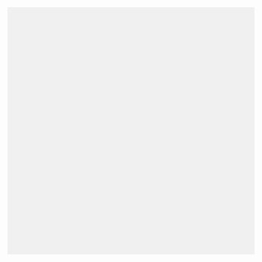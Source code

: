 <!DOCTYPE html>
<html lang="en">
<head>
    <meta charset="UTF-8">
    <meta name="viewport" content="width=device-width, initial-scale=1.0">
    <title>Snake Commits</title>
    <style>
        canvas {
            display: block;
            margin: 0 auto;
            background-color: #f0f0f0;
        }
    </style>
</head>
<body>
    <canvas id="gameCanvas" width="400" height="400"></canvas>
    <script>
        const canvas = document.getElementById("gameCanvas");
        const ctx = canvas.getContext("2d");

        const box = 20;
        let snake = [{ x: 10 * box, y: 10 * box }];
        let food = { x: Math.floor(Math.random() * 20) * box, y: Math.floor(Math.random() * 20) * box };
        let score = 0;

        document.addEventListener("keydown", direction);

        let d;
        function direction(event) {
            if (event.keyCode == 37 && d != "RIGHT") {
                d = "LEFT";
            } else if (event.keyCode == 38 && d != "DOWN") {
                d = "UP";
            } else if (event.keyCode == 39 && d != "LEFT") {
                d = "RIGHT";
            } else if (event.keyCode == 40 && d != "UP") {
                d = "DOWN";
            }
        }

        function collision(head, array) {
            for (let i = 0; i < array.length; i++) {
                if (head.x == array[i].x && head.y == array[i].y) {
                    return true;
                }
            }
            return false;
        }

        function draw() {
            ctx.clearRect(0, 0, canvas.width, canvas.height);

            for (let i = 0; i < snake.length; i++) {
                ctx.fillStyle = (i === 0) ? "green" : "white";
                ctx.fillRect(snake[i].x, snake[i].y, box, box);
                ctx.strokeStyle = "black";
                ctx.strokeRect(snake[i].x, snake[i].y, box, box);
            }

            ctx.fillStyle = "red";
            ctx.fillRect(food.x, food.y, box, box);

            let snakeX = snake[0].x;
            let snakeY = snake[0].y;

            if (d == "LEFT") snakeX -= box;
            if (d == "UP") snakeY -= box;
            if (d == "RIGHT") snakeX += box;
            if (d == "DOWN") snakeY += box;

            if (snakeX == food.x && snakeY == food.y) {
                score++;
                food = { x: Math.floor(Math.random() * 20) * box, y: Math.floor(Math.random() * 20) * box };
            } else {
                snake.pop();
            }

            const newHead = { x: snakeX, y: snakeY };

            if (snakeX < 0 || snakeX >= canvas.width || snakeY < 0 || snakeY >= canvas.height || collision(newHead, snake)) {
                clearInterval(game);
                alert("Game Over! Your score: " + score);
                location.reload();
            }

            snake.unshift(newHead);

            ctx.fillStyle = "black";
            ctx.font = "30px Arial";
            ctx.fillText(score, 2 * box, 1.6 * box);
        }

        let game = setInterval(draw, 100);
    </script>
</body>
</html>


